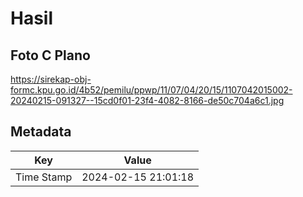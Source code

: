 # Hasil

## Foto C Plano

https://sirekap-obj-formc.kpu.go.id/4b52/pemilu/ppwp/11/07/04/20/15/1107042015002-20240215-091327--15cd0f01-23f4-4082-8166-de50c704a6c1.jpg


## Metadata

| Key        | Value               |
| ---------- | ------------------- |
| Time Stamp | 2024-02-15 21:01:18 |



